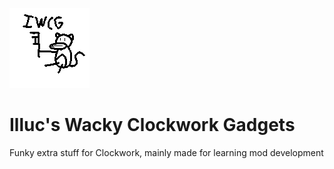 ![Logo-Recovered](placeholder.png)

# Illuc's Wacky Clockwork Gadgets

Funky extra stuff for Clockwork, mainly made for learning mod development

